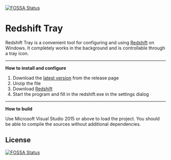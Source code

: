 [![FOSSA Status](https://app.fossa.io/api/projects/git%2Bgithub.com%2FNekuSoul%2Fredshift-tray.svg?type=shield)](https://app.fossa.io/projects/git%2Bgithub.com%2FNekuSoul%2Fredshift-tray?ref=badge_shield)

﻿Redshift Tray
=============
Redshift Tray is a convenient tool for configuring and using [Redshift](http://jonls.dk/redshift/) on Windows. It completely works in the background and is controllable through a tray icon.  

---

**How to install and configure**

1. Download the [latest version](https://github.com/Nepochal/redshift-tray/releases) from the release page
2. Unzip the file
3. Download [Redshift](https://github.com/jonls/redshift/releases)
4. Start the program and fill in the redshift.exe in the settings dialog

---

**How to build**

Use Microsoft Visual Studio 2015 or above to load the project. You should be able to compile the sources without additional dependencies.


## License
[![FOSSA Status](https://app.fossa.io/api/projects/git%2Bgithub.com%2FNekuSoul%2Fredshift-tray.svg?type=large)](https://app.fossa.io/projects/git%2Bgithub.com%2FNekuSoul%2Fredshift-tray?ref=badge_large)